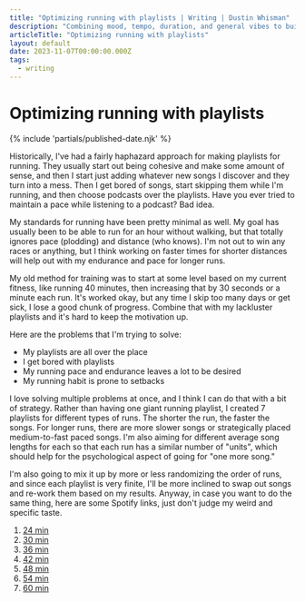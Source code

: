 ```yaml
---
title: "Optimizing running with playlists | Writing | Dustin Whisman"
description: "Combining mood, tempo, duration, and general vibes to build running playlists suitable for different types of runs."
articleTitle: "Optimizing running with playlists"
layout: default
date: 2023-11-07T00:00:00.000Z
tags:
  - writing
---
```


# Optimizing running with playlists

{% include 'partials/published-date.njk' %}

Historically, I've had a fairly haphazard approach for making playlists for running. They usually start out being cohesive and make some amount of sense, and then I start just adding whatever new songs I discover and they turn into a mess. Then I get bored of songs, start skipping them while I'm running, and then choose podcasts over the playlists. Have you ever tried to maintain a pace while listening to a podcast? Bad idea.

My standards for running have been pretty minimal as well. My goal has usually been to be able to run for an hour without walking, but that totally ignores pace (plodding) and distance (who knows). I'm not out to win any races or anything, but I think working on faster times for shorter distances will help out with my endurance and pace for longer runs.

My old method for training was to start at some level based on my current fitness, like running 40 minutes, then increasing that by 30 seconds or a minute each run. It's worked okay, but any time I skip too many days or get sick, I lose a good chunk of progress. Combine that with my lackluster playlists and it's hard to keep the motivation up.

Here are the problems that I'm trying to solve:

- My playlists are all over the place
- I get bored with playlists
- My running pace and endurance leaves a lot to be desired
- My running habit is prone to setbacks

I love solving multiple problems at once, and I think I can do that with a bit of strategy. Rather than having one giant running playlist, I created 7 playlists for different types of runs. The shorter the run, the faster the songs. For longer runs, there are more slower songs or strategically placed medium-to-fast paced songs. I'm also aiming for different average song lengths for each so that each run has a similar number of "units", which should help for the psychological aspect of going for "one more song."

I'm also going to mix it up by more or less randomizing the order of runs, and since each playlist is very finite, I'll be more inclined to swap out songs and re-work them based on my results. Anyway, in case you want to do the same thing, here are some Spotify links, just don't judge my weird and specific taste.

1. [24 min](https://open.spotify.com/playlist/5b8MhzdB8zFWWq9BeLkP0M?si=8ee30b6d08a141a8)
1. [30 min](https://open.spotify.com/playlist/0G7uBXGzJlN2XV22HAsZun?si=258562b65a7247df)
1. [36 min](https://open.spotify.com/playlist/7kP9C8EtHHiVPG6QsssbK1?si=995620daead74644)
1. [42 min](https://open.spotify.com/playlist/2SN6Mk7FZfxy9nAT0vdmzV?si=aff59d43fd854771)
1. [48 min](https://open.spotify.com/playlist/0lI38EyonyiwLvKeT9dEwG?si=7d5bc0ab96e74f4e)
1. [54 min](https://open.spotify.com/playlist/1RqzIwWSI7bJVTrkyQurCk?si=2aa144d93b8941eb)
1. [60 min](https://open.spotify.com/playlist/6h8bugCyJANKfXq8fDCOkS?si=21979374859e413a)
